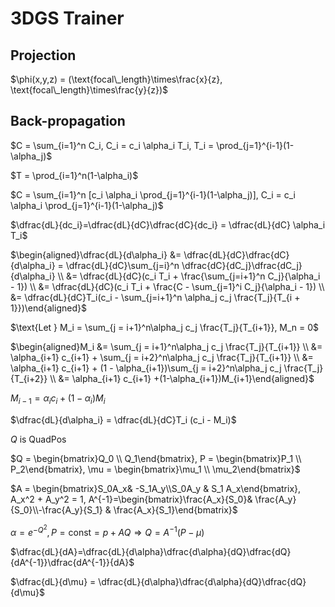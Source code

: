 # 3DGS Trainer

## Projection

$\phi(x,y,z) = (\text{focal\_length}\times\frac{x}{z}, \text{focal\_length}\times\frac{y}{z})$

## Back-propagation

$C = \sum_{i=1}^n C_i, C_i = c_i \alpha_i T_i, T_i = \prod_{j=1}^{i-1}(1-\alpha_j)$

$T = \prod_{i=1}^n(1-\alpha_i)$

$C = \sum_{i=1}^n [c_i \alpha_i \prod_{j=1}^{i-1}(1-\alpha_j)], C_i = c_i \alpha_i \prod_{j=1}^{i-1}(1-\alpha_j)$

$\dfrac{dL}{dc_i}=\dfrac{dL}{dC}\dfrac{dC}{dc_i} = \dfrac{dL}{dC} \alpha_i T_i$

$\begin{aligned}\dfrac{dL}{d\alpha_i} &= \dfrac{dL}{dC}\dfrac{dC}{d\alpha_i} = \dfrac{dL}{dC}\sum_{j=i}^n \dfrac{dC}{dC_j}\dfrac{dC_j}{d\alpha_i} \\ &= \dfrac{dL}{dC}(c_i T_i +  \frac{\sum_{j=i+1}^n C_j}{\alpha_i - 1}) \\ &= \dfrac{dL}{dC}(c_i T_i +  \frac{C - \sum_{j=1}^i C_j}{\alpha_i - 1}) \\ &= \dfrac{dL}{dC}T_i(c_i - \sum_{j=i+1}^n \alpha_j c_j \frac{T_j}{T_{i + 1}})\end{aligned}$

$\text{Let } M_i = \sum_{j = i+1}^n\alpha_j c_j \frac{T_j}{T_{i+1}}, M_n = 0$

$\begin{aligned}M_i &= \sum_{j = i+1}^n\alpha_j c_j \frac{T_j}{T_{i+1}} \\ &= \alpha_{i+1} c_{i+1} + \sum_{j = i+2}^n\alpha_j c_j \frac{T_j}{T_{i+1}} \\ &= \alpha_{i+1} c_{i+1} + (1 - \alpha_{i+1})\sum_{j = i+2}^n\alpha_j c_j \frac{T_j}{T_{i+2}} \\ &= \alpha_{i+1} c_{i+1} +(1-\alpha_{i+1})M_{i+1}\end{aligned}$

$M_{i-1}=\alpha_i c_i + (1 - \alpha_i)M_i$

$\dfrac{dL}{d\alpha_i} = \dfrac{dL}{dC}T_i (c_i - M_i)$

$Q \text{ is QuadPos}$

$Q = \begin{bmatrix}Q_0 \\ Q_1\end{bmatrix}, P = \begin{bmatrix}P_1 \\ P_2\end{bmatrix}, \mu = \begin{bmatrix}\mu_1 \\ \mu_2\end{bmatrix}$

$A = \begin{bmatrix}S_0A_x& -S_1A_y\\S_0A_y & S_1 A_x\end{bmatrix}, A_x^2 + A_y^2 = 1, A^{-1}=\begin{bmatrix}\frac{A_x}{S_0}& \frac{A_y}{S_0}\\-\frac{A_y}{S_1} & \frac{A_x}{S_1}\end{bmatrix}$

$\alpha = e^{-Q^2}, P = \text{const} = p + AQ \Rightarrow Q = A^{-1}(P - \mu)$

$\dfrac{dL}{dA}=\dfrac{dL}{d\alpha}\dfrac{d\alpha}{dQ}\dfrac{dQ}{dA^{-1}}\dfrac{dA^{-1}}{dA}$

$\dfrac{dL}{d\mu} = \dfrac{dL}{d\alpha}\dfrac{d\alpha}{dQ}\dfrac{dQ}{d\mu}$